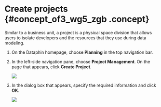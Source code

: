 # Create projects {#concept_of3_wg5_zgb .concept}

Similar to a business unit, a project is a physical space division that allows users to isolate developers and the resources that they use during data modeling.

1.  On the Dataphin homepage, choose **Planning** in the top navigation bar.
2.  In the left-side navigation pane, choose **Project Management**. On the page that appears, click **Create Project**.

    ![](http://static-aliyun-doc.oss-cn-hangzhou.aliyuncs.com/assets/img/135656/156134522441363_en-US.png)

3.  In the dialog box that appears, specify the required information and click **OK**.

    ![](http://static-aliyun-doc.oss-cn-hangzhou.aliyuncs.com/assets/img/135656/156134522441365_en-US.png)


